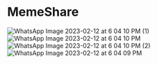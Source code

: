# MemeShare
![WhatsApp Image 2023-02-12 at 6 04 10 PM (1)](https://user-images.githubusercontent.com/119398075/218311379-f9ba90d9-34e3-4a14-9d1e-92b1e79588b9.jpeg)
![WhatsApp Image 2023-02-12 at 6 04 10 PM](https://user-images.githubusercontent.com/119398075/218311381-a1a7f23e-2379-4b69-ab6a-35aae4521048.jpeg)
![WhatsApp Image 2023-02-12 at 6 04 10 PM (2)](https://user-images.githubusercontent.com/119398075/218311426-03ce8f2e-40c7-4150-8cfd-be3ad295eae8.jpeg)
![WhatsApp Image 2023-02-12 at 6 04 09 PM](https://user-images.githubusercontent.com/119398075/218311383-279774db-29ff-42ae-9d8f-cac908822cf0.jpeg)

